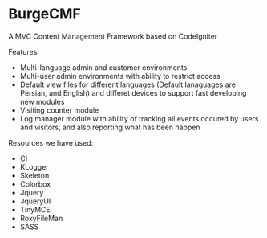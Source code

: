 # BurgeCMF
A MVC Content Management Framework based on CodeIgniter

Features:
- Multi-language admin and customer environments
- Multi-user admin environments with ability to restrict access
- Default view files for different languages (Default lanaguages are Persian, and English) and differet devices to support fast developing new modules
- Visiting counter module 
- Log manager module with ability of tracking all events occured by users and visitors, and also reporting what has been happen

Resources we have used:
- CI
- KLogger
- Skeleton 
- Colorbox
- Jquery
- JqueryUI 
- TinyMCE  
- RoxyFileMan 
- SASS